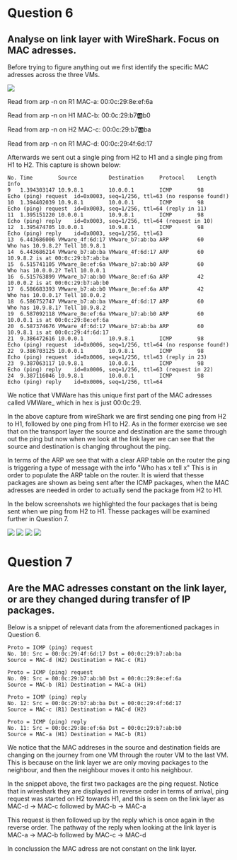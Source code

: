 # Question 6
## Analyse on link layer with WireShark. Focus on MAC adresses. 
Before trying to figure anything out we first identify the specific MAC adresses across the three VMs.

![](../exercise10/ARP_table_all_vms_pretty.jpg)

Read from arp -n on R1
MAC-a: 
00:0c:29:8e:ef:6a

Read from arp -n on H1
MAC-b: 
00:0c:29:b7:ab:b0

Read from arp -n on H2
MAC-c:
00:0c:29:b7:ab:ba

Read from arp -n on R1
MAC-d:
00:0c:29:4f:6d:17

Afterwards we sent out a single ping from H2 to H1 and a single ping from H1 to H2. This capture is shown below: 

```
No.	Time	    Source	        Destination	    Protocol	Length	Info
9	1.394303147	10.9.8.1	    10.0.0.1	    ICMP	    98	    Echo (ping) request  id=0x0003, seq=1/256, ttl=63 (no response found!)
10	1.394402039	10.9.8.1    	10.0.0.1    	ICMP    	98  	Echo (ping) request  id=0x0003, seq=1/256, ttl=64 (reply in 11)
11	1.395151220	10.0.0.1    	10.9.8.1    	ICMP    	98  	Echo (ping) reply    id=0x0003, seq=1/256, ttl=64 (request in 10)
12	1.395474705	10.0.0.1    	10.9.8.1    	ICMP    	98  	Echo (ping) reply    id=0x0003, seq=1/256, ttl=63
13	6.443686006	VMware_4f:6d:17	VMware_b7:ab:ba	ARP	        60  	Who has 10.9.8.2? Tell 10.9.8.1
14	6.443686214	VMware_b7:ab:ba	VMware_4f:6d:17	ARP     	60	    10.9.8.2 is at 00:0c:29:b7:ab:ba
15	6.515741105	VMware_8e:ef:6a	VMware_b7:ab:b0	ARP     	60  	Who has 10.0.0.2? Tell 10.0.0.1
16	6.515763899	VMware_b7:ab:b0	VMware_8e:ef:6a	ARP     	42  	10.0.0.2 is at 00:0c:29:b7:ab:b0
17	6.586683393	VMware_b7:ab:b0	VMware_8e:ef:6a	ARP     	42  	Who has 10.0.0.1? Tell 10.0.0.2
18	6.586752747	VMware_b7:ab:ba	VMware_4f:6d:17	ARP     	60  	Who has 10.9.8.1? Tell 10.9.8.2
19	6.587092118	VMware_8e:ef:6a	VMware_b7:ab:b0	ARP     	60  	10.0.0.1 is at 00:0c:29:8e:ef:6a
20	6.587374676	VMware_4f:6d:17	VMware_b7:ab:ba	ARP     	60  	10.9.8.1 is at 00:0c:29:4f:6d:17
21	9.386472616	10.0.0.1    	10.9.8.1    	ICMP    	98  	Echo (ping) request  id=0x0006, seq=1/256, ttl=64 (no response found!)
22	9.386703125	10.0.0.1    	10.9.8.1    	ICMP    	98  	Echo (ping) request  id=0x0006, seq=1/256, ttl=63 (reply in 23)
23	9.387063117	10.9.8.1    	10.0.0.1    	ICMP    	98  	Echo (ping) reply    id=0x0006, seq=1/256, ttl=63 (request in 22)
24	9.387116046	10.9.8.1    	10.0.0.1    	ICMP    	98  	Echo (ping) reply    id=0x0006, seq=1/256, ttl=64
```
We notice that VMWare has this unique first part of the MAC adresses called VMWare_ which in hex is just 00:0c:29.

In the above capture from wireShark we are first sending one ping from H2 to H1, followed by one ping from H1 to H2.
As in the former exercise we see that on the transport layer the source and destination are the same through out the ping but now when we look at the link layer we can see that the source and destination is changing throughout the ping. 

In terms of the ARP we see that with a clear ARP table on the router the ping is triggering a type of message with the info "Who has x tell x" This is in order to populate the ARP table on the router. It is wierd that thesse packages are shown as being sent after the ICMP packages, when the MAC adresses are needed in order to actually send the package from H2 to H1.

In the below screenshots we highlighted the four packages that is being sent when we ping from H2 to H1. Thesse packages will be examined further in Question 7.

![](../exercise10/FirstPackage_MACAdress.jpg)
![](../exercise10/SecondPackage_MACAdress.jpg)
![](../exercise10/Reply_FirstPackage_MACAdress.jpg)
![](../exercise10/Reply_SecondPackage_MACAdress.jpg)

# Question 7
## Are the MAC adresses constant on the link layer, or are they changed during transfer of IP packages.

Below is a snippet of relevant data from the aforementioned packages in Question 6.

    Proto = ICMP (ping) request
    No. 10: Src = 00:0c:29:4f:6d:17 Dst = 00:0c:29:b7:ab:ba
    Source = MAC-d (H2) Destination = MAC-c (R1)

    Proto = ICMP (ping) request
    No. 09: Src = 00:0c:29:b7:ab:b0 Dst = 00:0c:29:8e:ef:6a
    Source = MAC-b (R1) Destination = MAC-a (H1)

    Proto = ICMP (ping) reply 
    No. 12: Src = 00:0c:29:b7:ab:ba Dst = 00:0c:29:4f:6d:17
    Source = MAC-c (R1) Destination = MAC-d (H2)

    Proto = ICMP (ping) reply
    No. 11: Src = 00:0c:29:8e:ef:6a Dst = 00:0c:29:b7:ab:b0  
    Source = MAC-a (H1) Destination = MAC-b (R1)

We notice that the MAC addreses in the source and destination fields are changing on the journey from one VM through the router VM to the last VM. This is because on the link layer we are only moving packages to the neighbour, and then the neighbour moves it onto his neighbour. 

In the snippet above, the first two packages are the ping request. Notice that in wireshark they are displayed in reverse order in terms of arrival, ping request was started on H2 towards H1, and this is seen on the link layer as MAC-d -> MAC-c followed by MAC-b -> MAC-a

This request is then followed up by the reply which is once again in the reverse order. The pathway of the reply when looking at the link layer is MAC-a -> MAC-b followed by MAC-c -> MAC-d

In conclussion the MAC adress are not constant on the link layer.